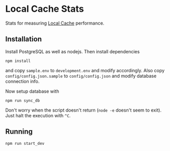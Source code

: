 Local Cache Stats
=================

Stats for measuring [Local Cache](https://github.com/OsQu/LocalCache) performance.

Installation
------------

Install PostgreSQL as well as nodejs. Then install dependencies

    npm install

and copy `sample.env` to `development.env` and modify accordingly. Also copy `config/config.json.sample` to `config/config.json` and modify database connection info.

Now setup database with

    npm run sync_db

Don't worry when the script doesn't return (`node -e` doesn't seem to exit). Just halt the execution with `^C`.

Running
-------

    npm run start_dev
